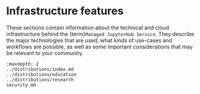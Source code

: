 # Infrastructure features

These sections contain information about the technical and cloud infrastructure behind the {term}`Managed JupyterHub Service`.
They describe the major technologies that are used, what kinds of use-cases and workflows are possible, as well as some important considerations that may be relevant to your community.

```{toctree}
:maxdepth: 2
../distributions/index.md
../distributions/education
../distributions/research
security.md
```
